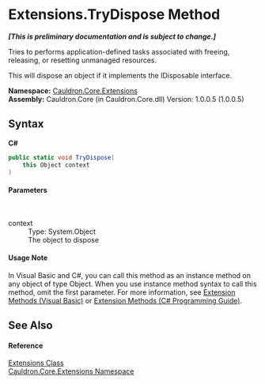 # Extensions.TryDispose Method 
 _**\[This is preliminary documentation and is subject to change.\]**_

Tries to performs application-defined tasks associated with freeing, releasing, or resetting unmanaged resources. 

 This will dispose an object if it implements the IDisposable interface.

**Namespace:**&nbsp;<a href="N_Cauldron_Core_Extensions">Cauldron.Core.Extensions</a><br />**Assembly:**&nbsp;Cauldron.Core (in Cauldron.Core.dll) Version: 1.0.0.5 (1.0.0.5)

## Syntax

**C#**<br />
``` C#
public static void TryDispose(
	this Object context
)
```


#### Parameters
&nbsp;<dl><dt>context</dt><dd>Type: System.Object<br />The object to dispose</dd></dl>

#### Usage Note
In Visual Basic and C#, you can call this method as an instance method on any object of type Object. When you use instance method syntax to call this method, omit the first parameter. For more information, see <a href="http://msdn.microsoft.com/en-us/library/bb384936.aspx">Extension Methods (Visual Basic)</a> or <a href="http://msdn.microsoft.com/en-us/library/bb383977.aspx">Extension Methods (C# Programming Guide)</a>.

## See Also


#### Reference
<a href="T_Cauldron_Core_Extensions_Extensions">Extensions Class</a><br /><a href="N_Cauldron_Core_Extensions">Cauldron.Core.Extensions Namespace</a><br />